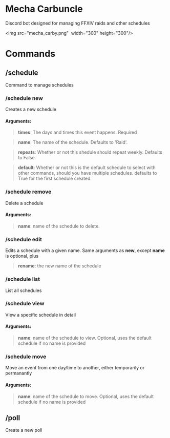 # Mecha Carbuncle
Discord bot designed for managing FFXIV raids and other schedules

<img src="mecha_carby.png"  width="300" height="300"/>

# Commands

## **/schedule**
Command to manage schedules

### /schedule **new**
Creates a new schedule

#### **Arguments**:
> **times**: The days and times this event happens. Required

> **name**: The name of the schedule. Defaults to 'Raid'.

> **repeats**: Whether or not this shedule should repeat weekly. Defaults to False.

> **default**: Whether or not this is the default schedule to select with other commands, should you have multiple schedules.
defaults to True for the first schedule created.

### /schedule **remove**
Delete a schedule

#### **Arguments**:
> **name**: name of the schedule to delete.

### /schedule **edit**
Edits a schedule with a given name. Same arguments as **new**, except **name** is optional, plus
> **rename**: the new name of the schedule

### /schedule **list**
List all schedules

### /schedule **view**
View a specific schedule in detail

#### **Arguments**:
> **name**: name of the schedule to view. Optional, uses the default schedule if no name is provided

### /schedule **move**
Move an event from one day/time to another, either temporarily or permanantly

#### **Arguments**:
> **name**: name of the schedule to move. Optional, uses the default schedule if no name is provided

## **/poll**
Create a new poll
